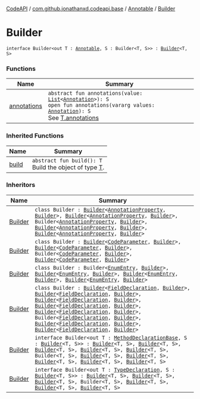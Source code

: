[CodeAPI](../../../index.md) / [com.github.jonathanxd.codeapi.base](../../index.md) / [Annotable](../index.md) / [Builder](.)

# Builder

`interface Builder<out T : `[`Annotable`](../index.md)`, S : Builder<T, S>> : `[`Builder`](../../../com.github.jonathanxd.codeapi.builder/-builder/index.md)`<T, S>`

### Functions

| Name | Summary |
|---|---|
| [annotations](annotations.md) | `abstract fun annotations(value: `[`List`](https://kotlinlang.org/api/latest/jvm/stdlib/kotlin.collections/-list/index.html)`<`[`Annotation`](../../-annotation/index.md)`>): S`<br>`open fun annotations(vararg values: `[`Annotation`](../../-annotation/index.md)`): S`<br>See [T.annotations](annotations.md) |

### Inherited Functions

| Name | Summary |
|---|---|
| [build](../../../com.github.jonathanxd.codeapi.builder/-builder/build.md) | `abstract fun build(): T`<br>Build the object of type [T](#). |

### Inheritors

| Name | Summary |
|---|---|
| [Builder](../../-annotation-property/-builder/index.md) | `class Builder : `[`Builder`](../../-named/-builder/index.md)`<`[`AnnotationProperty`](../../-annotation-property/index.md)`, `[`Builder`](../../-annotation-property/-builder/index.md)`>, `[`Builder`](../../-typed/-builder/index.md)`<`[`AnnotationProperty`](../../-annotation-property/index.md)`, `[`Builder`](../../-annotation-property/-builder/index.md)`>, Builder<`[`AnnotationProperty`](../../-annotation-property/index.md)`, `[`Builder`](../../-annotation-property/-builder/index.md)`>, `[`Builder`](../../-return-type-holder/-builder/index.md)`<`[`AnnotationProperty`](../../-annotation-property/index.md)`, `[`Builder`](../../-annotation-property/-builder/index.md)`>, `[`Builder`](../../../com.github.jonathanxd.codeapi.base.comment/-comment-holder/-builder/index.md)`<`[`AnnotationProperty`](../../-annotation-property/index.md)`, `[`Builder`](../../-annotation-property/-builder/index.md)`>` |
| [Builder](../../-code-parameter/-builder/index.md) | `class Builder : `[`Builder`](../../-named/-builder/index.md)`<`[`CodeParameter`](../../-code-parameter/index.md)`, `[`Builder`](../../-code-parameter/-builder/index.md)`>, `[`Builder`](../../-typed/-builder/index.md)`<`[`CodeParameter`](../../-code-parameter/index.md)`, `[`Builder`](../../-code-parameter/-builder/index.md)`>, Builder<`[`CodeParameter`](../../-code-parameter/index.md)`, `[`Builder`](../../-code-parameter/-builder/index.md)`>, `[`Builder`](../../-modifiers-holder/-builder/index.md)`<`[`CodeParameter`](../../-code-parameter/index.md)`, `[`Builder`](../../-code-parameter/-builder/index.md)`>` |
| [Builder](../../-enum-entry/-builder/index.md) | `class Builder : Builder<`[`EnumEntry`](../../-enum-entry/index.md)`, `[`Builder`](../../-enum-entry/-builder/index.md)`>, `[`Builder`](../../-arguments-holder/-builder/index.md)`<`[`EnumEntry`](../../-enum-entry/index.md)`, `[`Builder`](../../-enum-entry/-builder/index.md)`>, `[`Builder`](../../-named/-builder/index.md)`<`[`EnumEntry`](../../-enum-entry/index.md)`, `[`Builder`](../../-enum-entry/-builder/index.md)`>, `[`Builder`](../../-elements-holder/-builder/index.md)`<`[`EnumEntry`](../../-enum-entry/index.md)`, `[`Builder`](../../-enum-entry/-builder/index.md)`>` |
| [Builder](../../-field-declaration/-builder/index.md) | `class Builder : `[`Builder`](../../-field-base/-builder/index.md)`<`[`FieldDeclaration`](../../-field-declaration/index.md)`, `[`Builder`](../../-field-declaration/-builder/index.md)`>, `[`Builder`](../../-named/-builder/index.md)`<`[`FieldDeclaration`](../../-field-declaration/index.md)`, `[`Builder`](../../-field-declaration/-builder/index.md)`>, `[`Builder`](../../-typed/-builder/index.md)`<`[`FieldDeclaration`](../../-field-declaration/index.md)`, `[`Builder`](../../-field-declaration/-builder/index.md)`>, `[`Builder`](../../-value-holder/-builder/index.md)`<`[`FieldDeclaration`](../../-field-declaration/index.md)`, `[`Builder`](../../-field-declaration/-builder/index.md)`>, `[`Builder`](../../-modifiers-holder/-builder/index.md)`<`[`FieldDeclaration`](../../-field-declaration/index.md)`, `[`Builder`](../../-field-declaration/-builder/index.md)`>, Builder<`[`FieldDeclaration`](../../-field-declaration/index.md)`, `[`Builder`](../../-field-declaration/-builder/index.md)`>, `[`Builder`](../../../com.github.jonathanxd.codeapi.base.comment/-comment-holder/-builder/index.md)`<`[`FieldDeclaration`](../../-field-declaration/index.md)`, `[`Builder`](../../-field-declaration/-builder/index.md)`>, `[`Builder`](../../-inner-types-holder/-builder/index.md)`<`[`FieldDeclaration`](../../-field-declaration/index.md)`, `[`Builder`](../../-field-declaration/-builder/index.md)`>` |
| [Builder](../../-method-declaration-base/-builder/index.md) | `interface Builder<out T : `[`MethodDeclarationBase`](../../-method-declaration-base/index.md)`, S : `[`Builder`](../../-method-declaration-base/-builder/index.md)`<T, S>> : `[`Builder`](../../-body-holder/-builder/index.md)`<T, S>, `[`Builder`](../../-modifiers-holder/-builder/index.md)`<T, S>, `[`Builder`](../../-return-type-holder/-builder/index.md)`<T, S>, `[`Builder`](../../-parameters-holder/-builder/index.md)`<T, S>, `[`Builder`](../../-generic-signature-holder/-builder/index.md)`<T, S>, Builder<T, S>, `[`Builder`](../../-named/-builder/index.md)`<T, S>, `[`Builder`](../../-typed/-builder/index.md)`<T, S>, `[`Builder`](../../../com.github.jonathanxd.codeapi.base.comment/-comment-holder/-builder/index.md)`<T, S>, `[`Builder`](../../-inner-types-holder/-builder/index.md)`<T, S>, `[`Builder`](../../-throws-holder/-builder/index.md)`<T, S>` |
| [Builder](../../-type-declaration/-builder/index.md) | `interface Builder<out T : `[`TypeDeclaration`](../../-type-declaration/index.md)`, S : `[`Builder`](../../-type-declaration/-builder/index.md)`<T, S>> : `[`Builder`](../../-modifiers-holder/-builder/index.md)`<T, S>, `[`Builder`](../../-qualified-named/-builder/index.md)`<T, S>, `[`Builder`](../../-generic-signature-holder/-builder/index.md)`<T, S>, Builder<T, S>, `[`Builder`](../../../com.github.jonathanxd.codeapi.base.comment/-comment-holder/-builder/index.md)`<T, S>, `[`Builder`](../../-inner-types-holder/-builder/index.md)`<T, S>, `[`Builder`](../../-elements-holder/-builder/index.md)`<T, S>` |
